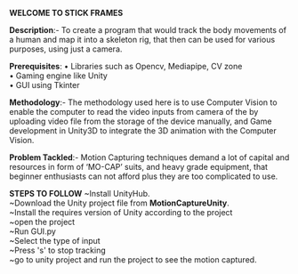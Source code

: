 **WELCOME TO STICK FRAMES**

**Description**:- To create a program that would track the body movements of a human and map it into a skeleton rig, that then can be used for various purposes, using just a camera.

**Prerequisites**:
•	Libraries such as Opencv, Mediapipe, CV zone<br>
•	Gaming engine like Unity<br>
•	GUI using Tkinter<br>

**Methodology**:- The methodology used here is to use Computer Vision to enable the computer to read the video inputs from camera of the by uploading video file from the storage of the device manually, and Game development  in Unity3D to integrate the 3D animation with the Computer Vision.

**Problem Tackled**:- Motion Capturing techniques demand a lot of capital and resources in form of ‘MO-CAP’ suits, and heavy grade equipment, that beginner enthusiasts can not afford plus they are too complicated to use.

**STEPS TO FOLLOW**
~Install UnityHub.<br>
~Download the Unity project file from **MotionCaptureUnity**.<br>
~Install the requires version of Unity according to the project<br>
~open the project<br>
~Run GUI.py<br>
~Select the type of input<br>
~Press 's' to stop tracking<br>
~go to unity project and run the project to see the motion captured.<br> 

